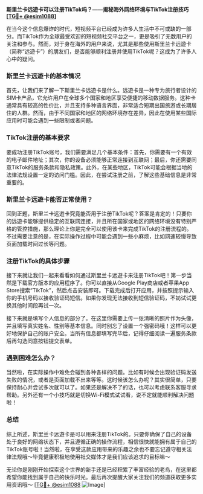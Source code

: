 **斯里兰卡远遊卡可以注册TikTok吗？——揭秘海外网络环境与TikTok注册技巧[[TG💪+ @esim1088](https://t.me/s/esim1088)]**

在当今这个信息爆炸的时代，短视频平台已经成为许多人生活中不可或缺的一部分。而TikTok作为全球最受欢迎的短视频社交平台之一，更是吸引了无数用户的关注和参与。然而，对于身在海外的用户来说，尤其是那些使用斯里兰卡远遊卡（简称“远遊卡”）的朋友们，是否能够顺利注册并使用TikTok呢？这成为了许多人心中的疑问。

### 斯里兰卡远遊卡的基本情况

首先，让我们来了解一下斯里兰卡远遊卡是什么。远遊卡是一种专为旅行者设计的SIM卡产品，它允许用户在全球多个国家和地区享受便捷的移动数据服务。这种卡通常具有较高的性价比，并且支持多种语言界面，非常适合短期出国旅游或长期居住的人群。然而，由于不同国家和地区的网络环境存在差异，因此在使用某些国际应用时可能会遇到一些限制或者问题。

### TikTok注册的基本要求

要成功注册TikTok账号，我们需要满足几个基本条件：首先，你需要有一个有效的电子邮件地址；其次，你的设备必须能够正常连接到互联网；最后，你还需要同意TikTok的服务条款和隐私政策。此外，在某些地区，TikTok可能会根据当地的法律法规设置一定的访问门槛。因此，在尝试注册之前，了解这些基础信息是非常重要的。

### 斯里兰卡远遊卡能否正常使用？

回到正题，斯里兰卡远遊卡究竟能否用于注册TikTok呢？答案是肯定的！只要你的远遊卡能够提供稳定的互联网连接，并且所在国家或地区的网络环境没有特别严格的管控措施，那么理论上你是完全可以使用该卡来完成TikTok的注册流程的。不过需要注意的是，在实际操作过程中可能会遇到一些小麻烦，比如网速较慢导致页面加载时间过长等问题。

### 注册TikTok的具体步骤

接下来就让我们一起来看看如何通过斯里兰卡远遊卡来注册TikTok吧！第一步当然是下载官方版本的应用程序了。你可以直接从Google Play商店或者苹果App Store搜索“TikTok”，然后点击安装即可。下载完成后打开应用，并按照提示输入你的手机号码以接收验证码短信。如果你发现无法接收到短信验证码，不妨试试更换其他时间段再试一次。

接下来就是填写个人信息的部分了。在这里你需要上传一张清晰的照片作为头像，并且填写真实姓名、性别等基本信息。同时别忘了设置一个强密码哦！这样可以更好地保护自己的账户安全。当所有信息都填写完毕后，记得仔细阅读一遍服务条款后再勾选同意按钮提交表单。

### 遇到困难怎么办？

当然啦，在实际操作中难免会碰到各种各样的问题。比如有时候会出现验证码发送失败的情况，或者是页面加载不出来等等。这时候该怎么办呢？其实很简单，只要保持耐心并尝试多次就可以了。如果还是解决不了的话，也可以考虑联系客服寻求帮助。另外还有一个小技巧就是切换Wi-Fi模式试试看，说不定就能顺利解决问题啦！

### 总结

综上所述，斯里兰卡远遊卡是可以用来注册TikTok的。只要你确保了自己的设备处于良好的网络状态下，并且遵循正确的操作流程，相信很快就能拥有属于自己的TikTok账号啦！当然啦，在享受这款应用带来的乐趣之余也不要忘记遵守相关法律法规哦～毕竟健康积极地使用社交媒体才是我们应该追求的目标嘛～

无论你是刚刚开始探索这个世界的新手还是已经积累了丰富经验的老鸟，在这里都希望你能找到属于自己的快乐时光。最后再次提醒大家关注我们的频道获取更多实用资讯哦～ [[TG💪+ @esim1088](https://t.me/s/esim1088) ![Image](https://i.postimg.cc/4NQfJmqS/Snipaste-2025-05-13-00-14-12.png)]